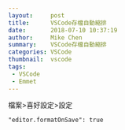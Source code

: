 ```yaml
---
layout:     post
title:      VSCode存檔自動縮排
date:       2018-07-10 10:37:19
author:     Mike Chen
summary:    VSCode存檔自動縮排
categories: VSCode
thumbnail:  vscode
tags:
 - VSCode
 - Emmet
---
```


檔案>喜好設定>設定

```
"editor.formatOnSave": true
```